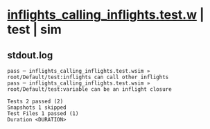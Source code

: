 # [inflights_calling_inflights.test.w](../../../../../examples/tests/valid/inflights_calling_inflights.test.w) | test | sim

## stdout.log
```log
pass ─ inflights_calling_inflights.test.wsim » root/Default/test:inflights can call other inflights 
pass ─ inflights_calling_inflights.test.wsim » root/Default/test:variable can be an inflight closure

Tests 2 passed (2)
Snapshots 1 skipped
Test Files 1 passed (1)
Duration <DURATION>
```

